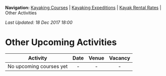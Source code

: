**Navigation:** [Kayaking Courses](index) &#124; [Kayaking Expeditions](expedition) &#124; [Kayak Rental Rates](rental) &#124; Other Activities

_Last Updated: 18 Dec 2017 18:00_
# Other Upcoming Activities

Activity | Date | Venue | Vacancy
:---:|:---:|:---:|:---:
No upcoming courses yet|-|-|-

